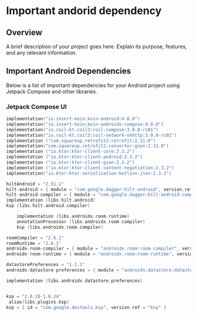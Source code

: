 # Important andorid dependency

## Overview

A brief description of your project goes here. Explain its purpose, features, and any relevant information.

## Important Android Dependencies

Below is a list of important dependencies for your Android project using Jetpack Compose and other libraries.

### Jetpack Compose UI
```kotlin
implementation("io.insert-koin:koin-android:4.0.0")
implementation("io.insert-koin:koin-androidx-compose:4.0.0")
implementation("io.coil-kt.coil3:coil-compose:3.0.0-rc01")
implementation("io.coil-kt.coil3:coil-network-okhttp:3.0.0-rc01")
implementation ("com.squareup.retrofit2:retrofit:2.11.0")
implementation("com.squareup.retrofit2:converter-gson:2.11.0")
implementation ("io.ktor:ktor-client-core:2.3.2")
implementation ("io.ktor:ktor-client-android:2.3.2")
implementation ("io.ktor:ktor-client-gson:2.3.2")
implementation ("io.ktor:ktor-client-content-negotiation:2.3.2")
implementation("io.ktor:ktor-serialization-kotlinx-json:2.3.2")

hiltAndroid = "2.51.1"
hilt-android = { module = "com.google.dagger:hilt-android", version.ref = "hiltAndroid" }
hilt-android-compiler = { module = "com.google.dagger:hilt-android-compiler", version.ref = "hiltAndroid" }
implementation (libs.hilt.android)
ksp (libs.hilt.android.compiler)

    implementation (libs.androidx.room.runtime)
    annotationProcessor (libs.androidx.room.compiler)
    ksp (libs.androidx.room.compiler)

roomCompiler = "2.6.1"
roomRuntime = "2.6.1"
androidx-room-compiler = { module = "androidx.room:room-compiler", version.ref = "roomCompiler" }
androidx-room-runtime = { module = "androidx.room:room-runtime", version.ref = "roomRuntime" }

datastorePreferences = "1.1.1"
androidx-datastore-preferences = { module = "androidx.datastore:datastore-preferences", version.ref = "datastorePreferences" }

implementation (libs.androidx.datastore.preferences)


ksp = "2.0.20-1.0.24"
 alias(libs.plugins.ksp)
ksp = { id = "com.google.devtools.ksp", version.ref = "ksp" }

```



